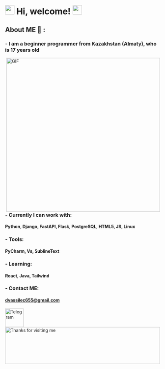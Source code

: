 # <img src="https://emojis.slackmojis.com/emojis/images/1643514525/5197/party_blob.gif?1643514525" width="30" /> Hi, welcome! <img src="https://emojis.slackmojis.com/emojis/images/1643514525/5197/party_blob.gif?1643514525" width="30" /> 

## About ME 💬 :  

### - **I am a beginner programmer from Kazakhstan (Almaty), who is 17 years old**

<img hight="400" width="500" alt="GIF" align="right" src="https://media.tenor.com/Ut1EdX0r6soAAAAC/code-monkey-checkmate-digital.gif">
 
### **- Currently I can work with:**
 #### Python, Django, FastAPI, Flask, PostgreSQL, HTML5, JS, Linux
 ### - Tools: 
 #### PyCharm, Vs, SublineText
 ### - Learning: 
 #### React, Java, Tailwind
 ### **- Contact ME:**
 
 #### dvassilec655@gmail.com
 <a href= "blob:https://xn--80affa3aj0al.xn--80asehdb/232be427-3346-45aa-b6d4-0cc707365463">
 <img align="left" alt="Telegram" width="60" hight="100" src="https://encrypted-tbn0.gstatic.com/images?q=tbn:ANd9GcS39_8EZwT3s6ZlXWxu-tW_ux0N6b4iXOdD1w&usqp=CAU"/>
 
 
 
<img height="120" alt="Thanks for visiting me" width="100%" src="https://raw.githubusercontent.com/BrunnerLivio/brunnerlivio/master/images/marquee.svg" />
